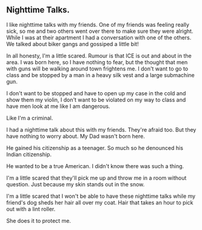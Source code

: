 ## Nighttime Talks.

I like nighttime talks with my friends. One of my friends was feeling really sick, so me and two others went over there to make sure they were alright.
While I was at their apartment I had a conversation with one of the others. We talked about biker gangs and gossiped a little bit!

In all honesty, I'm a little scared. Rumour is that ICE is out and about in the area. I was born here, so I have nothing to fear, but the thought that men with guns will be walking around town frightens me.
I don't want to go to class and be stopped by a man in a heavy silk vest and a large submachine gun.

I don't want to be stopped and have to open up my case in the cold and show them my violin,
I don't want to be violated on my way to class and have men look at me like I am dangerous.

Like I'm a criminal.

I had a nighttime talk about this with my friends. They're afraid too. But they have nothing to worry about.
My Dad wasn't born here.

He gained his citizenship as a teenager.
So much so he denounced his Indian citizenship.

He wanted to be a true American.
I didn't know there was such a thing.

I'm a little scared that they'll pick me up and throw me in a room without question.
Just because my skin stands out in the snow.

I'm a little scared that I won't be able to have these nighttime talks while my friend's dog sheds her hair all over my coat.
Hair that takes an hour to pick out with a lint roller.

She does it to protect me.
